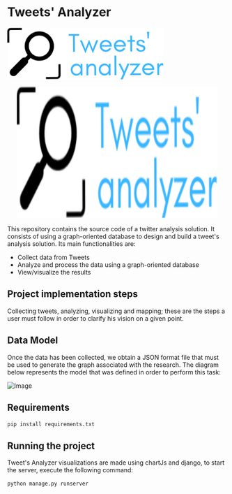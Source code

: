 # Tweets' Analyzer
![Image](https://github.com/saadchoukry/Tweet-s-Analyzer/blob/master/static/images/Tweets_analyzer.png?raw=true)
<p align="center">
  <img width="460" height="300" src="https://github.com/saadchoukry/Tweet-s-Analyzer/blob/master/static/images/Tweets_analyzer.png?raw=true">
</p>

This repository contains the source code of a twitter analysis solution. It consists of using a graph-oriented database to design and build a tweet's analysis solution. Its main functionalities are:
  - Collect data from Tweets 
  - Analyze and process the data using a graph-oriented database
  - View/visualize the results

## Project implementation steps
Collecting tweets, analyzing, visualizing and mapping; these are the steps a user must follow in order to clarify his vision on a given point.

## Data Model
Once the data has been collected, we obtain a JSON format file that must be used to generate the graph associated with the research.
The diagram below represents the model that was defined in order to perform this task:



![Image](https://media.discordapp.net/attachments/616373618976358563/790170637830062090/NEO_SCHEMA.png)

## Requirements
```
pip install requirements.txt
```

## Running the project
Tweet's Analyzer visualizations are made using chartJs and django, to start the server, execute the following command:
```
python manage.py runserver
```
